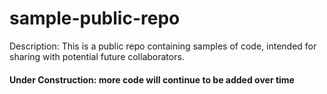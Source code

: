 # sample-public-repo
Description: This is a public repo containing samples of code, intended for sharing with potential future collaborators. 

#### Under Construction: more code will continue to be added over time 
